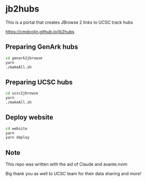 # jb2hubs

This is a portal that creates JBrowse 2 links to UCSC track hubs

https://cmdcolin.github.io/jb2hubs

## Preparing GenArk hubs

```bash
cd genark2jbrowse
yarn
./makeAll.sh
```

## Preparing UCSC hubs

```bash
cd ucsc2jbrowse
yarn
./makeAll.sh
```

## Deploy website

```bash
cd website
yarn
yarn deploy
```

## Note

This repo was written with the aid of Claude and avante.nvim

Big thank you as well to UCSC team for their data sharing and more!
